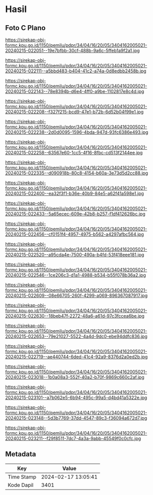# Hasil

## Foto C Plano

https://sirekap-obj-formc.kpu.go.id/1150/pemilu/pdpr/34/04/16/20/05/3404162005021-20240215-022051--19e7bfbb-30cf-488b-9a6c-5ffeb1a9f2a1.jpg

https://sirekap-obj-formc.kpu.go.id/1150/pemilu/pdpr/34/04/16/20/05/3404162005021-20240215-022111--a5bbd483-b404-41c2-a74a-0d8edbb2458b.jpg

https://sirekap-obj-formc.kpu.go.id/1150/pemilu/pdpr/34/04/16/20/05/3404162005021-20240215-022143--78e8394b-d6e4-4ff0-a9be-1102817e8c4d.jpg

https://sirekap-obj-formc.kpu.go.id/1150/pemilu/pdpr/34/04/16/20/05/3404162005021-20240215-022208--f327f215-bcd9-47e1-b72b-6d52b04f99e1.jpg

https://sirekap-obj-formc.kpu.go.id/1150/pemilu/pdpr/34/04/16/20/05/3404162005021-20240215-022238--2d0d0095-1596-4bda-947d-93fc6386e493.jpg

https://sirekap-obj-formc.kpu.go.id/1150/pemilu/pdpr/34/04/16/20/05/3404162005021-20240215-022258--63567e60-1cc5-4f16-8fbc-cd513f2144ee.jpg

https://sirekap-obj-formc.kpu.go.id/1150/pemilu/pdpr/34/04/16/20/05/3404162005021-20240215-022335--d090918b-80c8-4154-b60a-3e73d5d2cc88.jpg

https://sirekap-obj-formc.kpu.go.id/1150/pemilu/pdpr/34/04/16/20/05/3404162005021-20240215-022400--ea32f3f1-b36e-40b9-84e5-a62f41a598e1.jpg

https://sirekap-obj-formc.kpu.go.id/1150/pemilu/pdpr/34/04/16/20/05/3404162005021-20240215-022433--5a65ecec-609e-42b8-b257-f1df412626bc.jpg

https://sirekap-obj-formc.kpu.go.id/1150/pemilu/pdpr/34/04/16/20/05/3404162005021-20240215-022456--cf0151f4-4957-4975-b562-a4297afbc564.jpg

https://sirekap-obj-formc.kpu.go.id/1150/pemilu/pdpr/34/04/16/20/05/3404162005021-20240215-022520--a95cda4e-7500-490a-b4fd-53f418eee181.jpg

https://sirekap-obj-formc.kpu.go.id/1150/pemilu/pdpr/34/04/16/20/05/3404162005021-20240215-022546--1ce206c3-d1a1-4988-b534-b55f078b36a2.jpg

https://sirekap-obj-formc.kpu.go.id/1150/pemilu/pdpr/34/04/16/20/05/3404162005021-20240215-022609--08e66705-260f-4299-a069-896367087917.jpg

https://sirekap-obj-formc.kpu.go.id/1150/pemilu/pdpr/34/04/16/20/05/3404162005021-20240215-022630--18beb47f-2272-48a6-a61d-97c3fccea6be.jpg

https://sirekap-obj-formc.kpu.go.id/1150/pemilu/pdpr/34/04/16/20/05/3404162005021-20240215-022653--79e21027-5522-4a4d-9dc0-ebe94ddfc836.jpg

https://sirekap-obj-formc.kpu.go.id/1150/pemilu/pdpr/34/04/16/20/05/3404162005021-20240215-022719--ae440744-6ded-41c4-92a9-8376d2a0ed2b.jpg

https://sirekap-obj-formc.kpu.go.id/1150/pemilu/pdpr/34/04/16/20/05/3404162005021-20240215-023018--1b0a08a3-552f-40a2-b70f-9869c660c2af.jpg

https://sirekap-obj-formc.kpu.go.id/1150/pemilu/pdpr/34/04/16/20/05/3404162005021-20240215-023101--a7b062e5-6b94-495c-99a5-d4bd41a5322e.jpg

https://sirekap-obj-formc.kpu.go.id/1150/pemilu/pdpr/34/04/16/20/05/3404162005021-20240215-023148--5d3b7769-37dd-4547-89c3-f36094a672d7.jpg

https://sirekap-obj-formc.kpu.go.id/1150/pemilu/pdpr/34/04/16/20/05/3404162005021-20240215-023211--f29f8511-7dc7-4a3a-9abb-45549f0c0cfc.jpg


## Metadata

| Key        | Value               |
| ---------- | ------------------- |
| Time Stamp | 2024-02-17 13:05:41 |
| Kode Dapil | 3401                |



